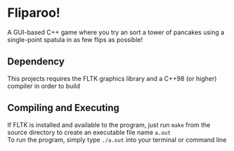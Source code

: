 # Fliparoo!
A GUI-based C++ game where you try an sort a tower of pancakes using a single-point spatula in as few flips as possible!

## Dependency
This projects requires the FLTK graphics library and a C++98 (or higher) compiler in order to build

## Compiling and Executing
If FLTK is installed and available to the program, just run `make` from the source directory to create an executable file name `a.out`<br>
To run the program, simply type `./a.out` into your terminal or command line
